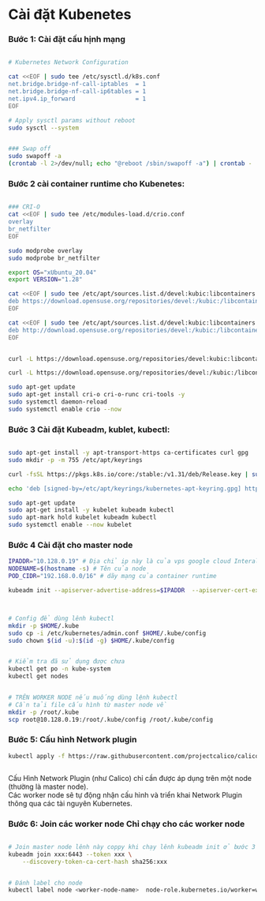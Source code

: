 # Cài đặt Kubenetes

### Bước 1: Cài đặt cấu hịnh mạng

```bash

# Kubernetes Network Configuration

cat <<EOF | sudo tee /etc/sysctl.d/k8s.conf
net.bridge.bridge-nf-call-iptables  = 1
net.bridge.bridge-nf-call-ip6tables = 1
net.ipv4.ip_forward                 = 1
EOF

# Apply sysctl params without reboot
sudo sysctl --system


### Swap off
sudo swapoff -a
(crontab -l 2>/dev/null; echo "@reboot /sbin/swapoff -a") | crontab - || true

```


### Bước 2 cài container runtime cho Kubenetes:
```bash

### CRI-O
cat <<EOF | sudo tee /etc/modules-load.d/crio.conf
overlay
br_netfilter
EOF

sudo modprobe overlay
sudo modprobe br_netfilter

export OS="xUbuntu_20.04"
export VERSION="1.28"

cat <<EOF | sudo tee /etc/apt/sources.list.d/devel:kubic:libcontainers:stable.list
deb https://download.opensuse.org/repositories/devel:/kubic:/libcontainers:/stable/$OS/ /
EOF

cat <<EOF | sudo tee /etc/apt/sources.list.d/devel:kubic:libcontainers:stable:cri-o:$VERSION.list
deb http://download.opensuse.org/repositories/devel:/kubic:/libcontainers:/stable:/cri-o:/$VERSION/$OS/ /
EOF


curl -L https://download.opensuse.org/repositories/devel:kubic:libcontainers:stable:cri-o:$VERSION/$OS/Release.key | sudo apt-key --keyring /etc/apt/trusted.gpg.d/libcontainers.gpg add -

curl -L https://download.opensuse.org/repositories/devel:/kubic:/libcontainers:/stable/$OS/Release.key | sudo apt-key --keyring /etc/apt/trusted.gpg.d/libcontainers.gpg add -

sudo apt-get update
sudo apt-get install cri-o cri-o-runc cri-tools -y
sudo systemctl daemon-reload
sudo systemctl enable crio --now
```

### Bước 3 Cài đặt Kubeadm, kublet, kubectl:

```bash

sudo apt-get install -y apt-transport-https ca-certificates curl gpg
sudo mkdir -p -m 755 /etc/apt/keyrings

curl -fsSL https://pkgs.k8s.io/core:/stable:/v1.31/deb/Release.key | sudo gpg --dearmor -o /etc/apt/keyrings/kubernetes-apt-keyring.gpg

echo 'deb [signed-by=/etc/apt/keyrings/kubernetes-apt-keyring.gpg] https://pkgs.k8s.io/core:/stable:/v1.31/deb/ /' | sudo tee /etc/apt/sources.list.d/kubernetes.list

sudo apt-get update
sudo apt-get install -y kubelet kubeadm kubectl
sudo apt-mark hold kubelet kubeadm kubectl
sudo systemctl enable --now kubelet
```

### Bước 4 Cài đặt cho master node
```bash
IPADDR="10.128.0.19" # Địa chỉ ip này là của vps google cloud Interal IP VPC network 
NODENAME=$(hostname -s) # Tên của node
POD_CIDR="192.168.0.0/16" # dãy mạng của container runtime

kubeadm init --apiserver-advertise-address=$IPADDR  --apiserver-cert-extra-sans=$IPADDR  --pod-network-cidr=$POD_CIDR --node-name $NODENAME --ignore-preflight-errors Swap



# Config để dùng lênh kubectl 
mkdir -p $HOME/.kube
sudo cp -i /etc/kubernetes/admin.conf $HOME/.kube/config
sudo chown $(id -u):$(id -g) $HOME/.kube/config


# Kiểm tra đã sử dụng được chưa
kubectl get po -n kube-system
kubectl get nodes


# TRÊN WORKER NODE nếu muống dùng lệnh kubectl
# Cần tải file cấu hình từ master node về
mkdir -p /root/.kube
scp root@10.128.0.19:/root/.kube/config /root/.kube/config
```


### Bước 5: Cấu hình Network plugin

```bash
kubectl apply -f https://raw.githubusercontent.com/projectcalico/calico/v3.25.0/manifests/calico.yaml



```
Cấu Hình Network Plugin (như Calico) chỉ cần được áp dụng trên một node (thường là master node).  
Các worker node sẽ tự động nhận cấu hình và triển khai Network Plugin thông qua các tài nguyên Kubernetes.


### Bước 6: Join các worker node Chỉ chạy cho các worker node
```bash

# Join master node lênh này coppy khi chạy lênh kubeadm init ở bước 3
kubeadm join xxx:6443 --token xxx \
	--discovery-token-ca-cert-hash sha256:xxx


# Đánh label cho node
kubectl label node <worker-node-name>  node-role.kubernetes.io/worker=worker



```